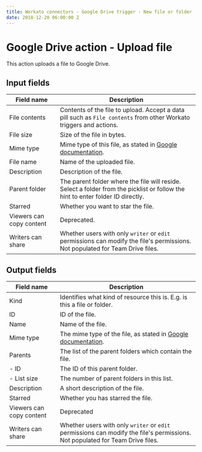 ```yaml
---
title: Workato connectors - Google Drive trigger - New file or folder
date: 2018-12-20 06:00:00 Z
---
```


# Google Drive action - Upload file
This action uploads a file to Google Drive.

## Input fields

| Field name | Description |
|---|---|
| File contents | Contents of the file to upload. Accept a data pill such as `File contents` from other Workato triggers and actions. |
| File size | Size of the file in bytes. |
| Mime type | Mime type of this file, as stated in [Google documentation](https://developers.google.com/drive/api/v3/mime-types). |
| File name | Name of the uploaded file. |
| Description | Description of the file. |
| Parent folder | The parent folder where the file will reside. Select a folder from the picklist or follow the hint to enter folder ID directly. |
| Starred | Whether you want to star the file. |
| Viewers can copy content | Deprecated. |
| Writers can share | Whether users with only `writer` or `edit` permissions can modify the file's permissions. Not populated for Team Drive files. |

## Output fields

| Field name | Description |
|---|---|
| Kind | Identifies what kind of resource this is. E.g. is this a file or folder. |
| ID | ID of the file. |
| Name | Name of the file. |
| Mime type | The mime type of the file, as stated in [Google documentation](https://developers.google.com/drive/api/v3/mime-types). |
| Parents | The list of the parent folders which contain the file. |
| - ID | The ID of this parent folder. |
| - List size | The number of parent folders in this list. |
| Description | A short description of the file. |
| Starred | Whether you has starred the file. |
| Viewers can copy content | Deprecated |
| Writers can share | Whether users with only `writer` or `edit` permissions can modify the file's permissions. Not populated for Team Drive files. |
